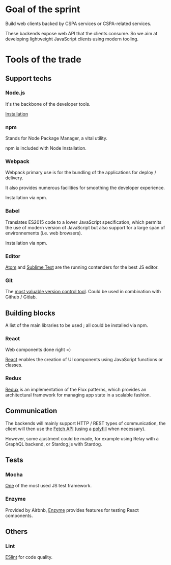 # Goal of the sprint

Build web clients backed by CSPA services or CSPA-related services.

These backends expose web API that the clients consume. So we aim at developing lightweight JavaScript clients using modern tooling.

# Tools of the trade

## Support techs

### Node.js

It's the backbone of the developer tools.

[Installation](https://nodejs.org/en/download/)

### npm

Stands for Node Package Manager, a vital utility.

npm is included with Node Installation.

### Webpack

Webpack primary use is for the bundling of the applications for deploy / delivery.

It also provides numerous facilities for smoothing the developer experience.

Installation via npm.

### Babel

Translates ES2015 code to a lower JavaScript specification, which permits the use of modern version of JavaScript but also support for a large span of environnements (i.e. web browsers).

Installation via npm.

### Editor

[Atom](https://atom.io/) and [Sublime Text](https://www.sublimetext.com/) are the running contenders for the best JS editor.

### Git

The [most valuable version control tool](https://git-scm.com/). Could be used in combination with Github / Gitlab.

## Building blocks

A list of the main libraries to be used ; all could be installed via npm.

### React

Web components done right =)

[React](https://facebook.github.io/react/) enables the creation of UI components using JavaScript functions or classes.

### Redux

[Redux](http://redux.js.org/docs/introduction/) is an implementation of the Flux patterns, which provides an architectural framework for managing app state in a scalable fashion.

## Communication

The backends will mainly support HTTP / REST types of communication, the client will then use the [Fetch API](https://developer.mozilla.org/en/docs/Web/API/Fetch_API) (using a [polyfill](https://github.com/github/fetch) when necessary).

However, some ajustment could be made, for example using Relay with a GraphQL backend, or Stardog.js with Stardog.

## Tests

### Mocha

[One](https://mochajs.org/) of the most used JS test framework.

### Enzyme

Provided by Airbnb, [Enzyme](https://github.com/airbnb/enzyme) provides features for testing React components.

## Others

### Lint

[ESlint](http://eslint.org/) for code quality.
